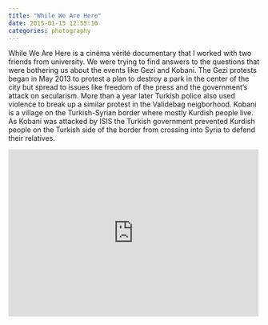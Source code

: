 ```yaml
---
title: "While We Are Here"
date: 2015-01-15 12:55:16
categories: photography
---
```


While We Are Here is a cinéma vérité documentary that I worked with two friends from university. We were trying to find answers to the questions that were bothering us about the events like Gezi and Kobani. The Gezi protests began in May 2013 to protest a plan to destroy a park in the center of the city but spread to issues like freedom of the press and the government’s attack on secularism. More than a year later Turkish police also used violence to break up a similar protest in the Validebag neigborhood. Kobani is a village on the Turkish-Syrian border where mostly Kurdish people live. As Kobani was attacked by ISIS the Turkish government prevented Kurdish people on the Turkish side of the border from crossing into Syria to defend their relatives.

<iframe src="https://player.vimeo.com/video/115701943" width="500" height="334" frameborder="0" webkitallowfullscreen mozallowfullscreen allowfullscreen></iframe>
